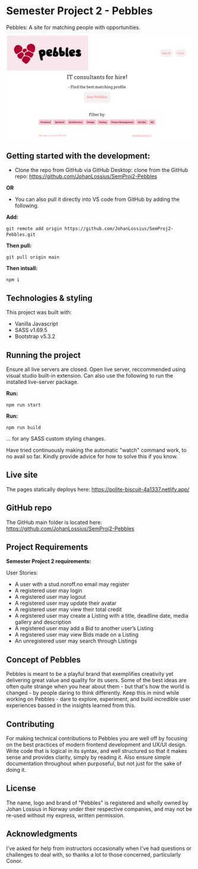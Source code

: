 # Semester Project 2 - Pebbles
Pebbles: A site for matching people with opportunities.

![Find your ideally suited IT consultant!](image.png)

## Getting started with the development:
- Clone the repo from GitHub via GitHub Desktop:
clone from the GitHub repo: https://github.com/JohanLossius/SemProj2-Pebbles

**OR**

- You can also pull it directly into VS code from GitHub by adding the following.

**Add:**
```
git remote add origin https://github.com/JohanLossius/SemProj2-Pebbles.git
```

**Then pull:**
```
git pull origin main
```

**Then intsall:**
```
npm i
```
## Technologies & styling
This project was built with:
- Vanilla Javascript
- SASS v1.69.5
- Bootstrap v5.3.2

## Running the project
Ensure all live servers are closed.
Open live server, reccommended using visual studio built-in extension.
Can also use the following to run the installed live-server package.

**Run:**
```
npm run start
```

**Run:** 
```
npm run build
```
... for any SASS custom styling changes.

Have tried continuously making the automatic "watch" command work, to no avail so far. Kindly provide advice for how to solve this if you know.

## Live site
The pages statically deploys here:
https://polite-biscuit-4a1337.netlify.app/

## GitHub repo
The GitHub main folder is located here:
https://github.com/JohanLossius/SemProj2-Pebbles

## Project Requirements

**Semester Project 2 requirements:**

User Stories:
  - A user with a stud.noroff.no email may register
  - A registered user may login
  - A registered user may logout
  - A registered user may update their avatar
  - A registered user may view their total credit
  - A registered user may create a Listing with a title, deadline date, media gallery and description
  - A registered user may add a Bid to another user’s Listing
  - A registered user may view Bids made on a Listing
  - An unregistered user may search through Listings

## Concept of Pebbles
Pebbles is meant to be a playful brand that exemplifies creativity yet delivering great value and quality for its users.
Some of the best ideas are often quite strange when you hear about them - but that's how the world is changed - by people daring to think differently.
Keep this in mind while working on Pebbles - dare to explore, experiment, and build incredible user experiences bassed in the insights learned from this.

## Contributing
For making technical contributions to Pebbles you are well off by focusing on the best practices of modern frontend development and UX/UI design.
Write code that is logical in its syntax, and well structured so that it makes sense and provides clarity, simply by reading it.
Also ensure simple documentation throughout when purposeful, but not just for the sake of doing it.

## License
The name, logo and brand of "Pebbles" is registered and wholly owned by Johan Lossius in Norway under their respective companies, and may not be re-used without my express, written permission.

## Acknowledgments
I've asked for help from instructors occasionally when I've had questions or challenges to deal with, so thanks a lot to those concerned, particularly Conor.